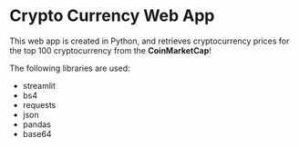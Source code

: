 # Crypto Currency Web App

This web app is created in Python, and retrieves cryptocurrency prices for the top 100 cryptocurrency from the **CoinMarketCap**!

The following libraries are used:
* streamlit
* bs4
* requests
* json
* pandas
* base64
